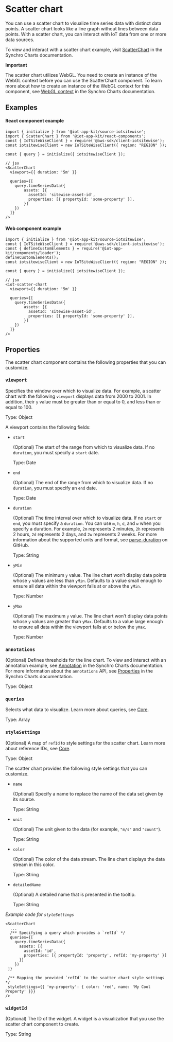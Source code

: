 # Scatter chart

You can use a scatter chart to visualize time series data with distinct data points. A scatter chart looks like a line graph without lines between data points. With a scatter chart, you can interact with IoT data from one or more data sources.

To view and interact with a scatter chart example, visit [ScatterChart](https://synchrocharts.com/#/Components/Scatter%20(https://synchrocharts.com/#/Components/ScatterChart)Chart%20(https://synchrocharts.com/#/Components/ScatterChart)) in the Synchro Charts documentation.

**Important**

The scatter chart utilizes WebGL. You need to create an instance of the WebGL context before you can use the ScatterChart component. To learn more about how to create an instance of the WebGL context for this component, see [WebGL context](https://synchrocharts.com/#/WebGL%20context) in the Synchro Charts documentation.  

## Examples

#### React component example

```
import { initialize } from '@iot-app-kit/source-iotsitewise';
import { ScatterChart } from '@iot-app-kit/react-components';
const { IoTSiteWiseClient } = require('@aws-sdk/client-iotsitewise');
const iotsitewiseClient = new IoTSiteWiseClient({ region: "REGION" });

const { query } = initialize({ iotsitewiseClient });

// jsx
<ScatterChart
  viewport={{ duration: '5m' }}
  
  queries={[
    query.timeSeriesData({ 
        assets: [{
          assetId: 'sitewise-asset-id', 
          properties: [{ propertyId: 'some-property' }],
        }]
    })
  ]}
/>
```

#### Web component example

```
import { initialize } from '@iot-app-kit/source-iotsitewise';
const { IoTSiteWiseClient } = require('@aws-sdk/client-iotsitewise');
const { defineCustomElements } = require('@iot-app-kit/components/loader');
defineCustomElements();
const iotsitewiseClient = new IoTSiteWiseClient({ region: "REGION" });

const { query } = initialize({ iotsitewiseClient });

// jsx
<iot-scatter-chart
  viewport={{ duration: '5m' }}
  
  queries={[
    query.timeSeriesData({ 
        assets: [{
          assetId: 'sitewise-asset-id', 
          properties: [{ propertyId: 'some-property' }],
        }]
    })
  ]}
/>
```

## Properties

The scatter chart component contains the following properties that you can customize. 

### `viewport` 

Specifies the window over which to visualize data. For example, a scatter chart with the following `viewport` displays data from 2000 to 2001. In addition, their `y` value must be greater than or equal to 0, and less than or equal to 100. 

Type: Object 

A viewport contains the following fields:

- `start`

  (Optional) The start of the range from which to visualize data. If no `duration`, you must specify a `start` date.

  Type: Date

- `end`

  (Optional) The end of the range from which to visualize data. If no `duration`, you must specify an `end` date.

  Type: Date

- `duration`

  (Optional) The time interval over which to visualize data. If no `start` or `end`, you must specify a `duration`. You can use `m`, `h`, `d`, and `w` when you specify a duration. For example, `2m` represents 2 minutes, `2h` represents 2 hours, `2d` represents 2 days, and `2w` represents 2 weeks. For more information about the supported units and format, see [parse-duration](https://github.com/jkroso/parse-duration) on GitHub.

  Type: String

- `yMin`

  (Optional) The minimum `y` value. The line chart won’t display data points whose `y` values are less than `yMin`. Defaults to a value small enough to ensure all data within the viewport falls at or above the `yMin`.

  Type: Number

- `yMax`

  (Optional) The maximum `y` value. The line chart won’t display data points whose `y` values are greater than `yMax`. Defaults to a value large enough to ensure all data within the viewport falls at or below the `yMax`.

  Type: Number

### `annotations` 

(Optional) Defines thresholds for the line chart. To view and interact with an annotation example, see [Annotation](https://synchrocharts.com/#/Features/Annotation) in the Synchro Charts documentation. For more information about the `annotations` API, see [Properties](https://synchrocharts.com/#/API/Properties) in the Synchro Charts documentation. 

Type: Object

### `queries`

Selects what data to visualize. Learn more about queries, see [Core](https://github.com/awslabs/iot-app-kit/tree/main/docs/Core.md). 

Type: Array 

### `styleSettings`

(Optional) A map of `refId` to style settings for the scatter chart. Learn more about reference IDs, see [Core](https://github.com/awslabs/iot-app-kit/tree/main/docs/Core.md). 

Type: Object

The scatter chart provides the following style settings that you can customize.

* `name`

    (Optional) Specify a name to replace the name of the data set given by its source.  

    Type: String

* `unit`

    (Optional) The unit given to the data (for example, `"m/s"` and `"count"`).

    Type: String

* `color`

    (Optional) The color of the data stream. The line chart displays the data stream in this color. 

    Type: String

* `detailedName`

    (Optional) A detailed name that is presented in the tooltip. 
    
    Type: String

*Example code for `styleSettings`*

```
<ScatterChart
  ...
  /** Specifying a query which provides a `refId` */
  queries={[
    query.timeSeriesData({ 
      assets: [{
        assetId: 'id', 
        properties: [{ propertyId: 'property', refId: 'my-property' }]
      }]
    })
 ]}
 
 /** Mapping the provided `refId` to the scatter chart style settings */
 styleSettings={{ 'my-property': { color: 'red', name: 'My Cool Property' }}}
/>

```

### `widgetId`

(Optional) The ID of the widget. A widget is a visualization that you use the scatter chart component to create.

Type: String